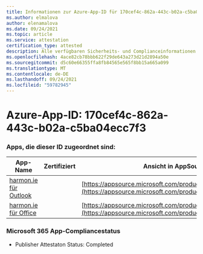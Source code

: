 ```yaml
---
title: Informationen zur Azure-App-ID für 170cef4c-862a-443c-b02a-c5ba04ecc7f3
ms.author: elmalova
author: elenamalova
ms.date: 09/24/2021
ms.topic: article
ms.service: attestation
certification_type: attested
description: Alle verfügbaren Sicherheits- und Complianceinformationen für 170cef4c-862a-443c-b02a-c5ba04ecc7f3.
ms.openlocfilehash: 4ace82cb78bbb622f29de643a273d21d2894a50e
ms.sourcegitcommit: d5c60e66355ffa8fb84565e565f8bb15a665a099
ms.translationtype: MT
ms.contentlocale: de-DE
ms.lasthandoff: 09/24/2021
ms.locfileid: "59782945"
---
```

# <a name="azure-app-id-170cef4c-862a-443c-b02a-c5ba04ecc7f3"></a>Azure-App-ID: 170cef4c-862a-443c-b02a-c5ba04ecc7f3


### <a name="apps-associated-with-this-id"></a>Apps, die dieser ID zugeordnet sind:
| **App-Name** | **Zertifiziert** | **Ansicht in AppSource** |
|--------------|---------------|-----------------------|
| [harmon.ie für Outlook](https://docs.microsoft.com/microsoft-365-app-certification/forward/WA103004101) |  | [https://appsource.microsoft.com/product/office/WA103004101](https://appsource.microsoft.com/product/office/WA103004101) |
| [harmon.ie für Office](https://docs.microsoft.com/microsoft-365-app-certification/forward/WA104381050) |  | [https://appsource.microsoft.com/product/office/WA104381050](https://appsource.microsoft.com/product/office/WA104381050) |

### <a name="microsoft-365-app-compliance-status"></a>Microsoft 365 App-Compliancestatus
- Publisher Attestaton Status: Completed
